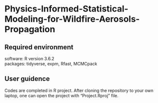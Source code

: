 # Physics-Informed-Statistical-Modeling-for-Wildfire-Aerosols-Propagation

## Required environment 
software: R version 3.6.2 \
packages: tidyverse, expm, Rfast, MCMCpack

## User guidence 
Codes are completed in R project. After cloning the repository to your own laptop, one can open the project with “Project.Rproj” file.
